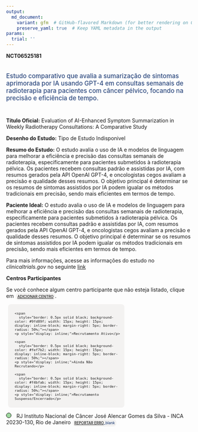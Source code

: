```yaml
---
output: 
  md_document:
    variant: gfm  # GitHub-flavored Markdown (for better rendering on GitHub)
    preserve_yaml: true  # Keep YAML metadata in the output
params:
  trial: ''
---
```


**NCT06525181**

<div style="padding: 5px 5px 5px 0px; font-size: 1.20em; font-weight: 500; color: #2E4A7F; text-align: left; margin-bottom: 20px">

Estudo comparativo que avalia a sumarização de sintomas aprimorada por
IA usando GPT-4 em consultas semanais de radioterapia para pacientes com
câncer pélvico, focando na precisão e eficiência de tempo.

</div>

**Título Oficial:** Evaluation of AI-Enhanced Symptom Summarization in
Weekly Radiotherapy Consultations: A Comparative Study

**Desenho do Estudo:** Tipo de Estudo Indisponivel

**Resumo do Estudo:** O estudo avalia o uso de IA e modelos de linguagem
para melhorar a eficiência e precisão das consultas semanais de
radioterapia, especificamente para pacientes submetidos à radioterapia
pélvica. Os pacientes recebem consultas padrão e assistidas por IA, com
resumos gerados pela API OpenAI GPT-4, e oncologistas cegos avaliam a
precisão e qualidade desses resumos. O objetivo principal é determinar
se os resumos de sintomas assistidos por IA podem igualar os métodos
tradicionais em precisão, sendo mais eficientes em termos de tempo.

**Paciente Ideal:** O estudo avalia o uso de IA e modelos de linguagem
para melhorar a eficiência e precisão das consultas semanais de
radioterapia, especificamente para pacientes submetidos à radioterapia
pélvica. Os pacientes recebem consultas padrão e assistidas por IA, com
resumos gerados pela API OpenAI GPT-4, e oncologistas cegos avaliam a
precisão e qualidade desses resumos. O objetivo principal é determinar
se os resumos de sintomas assistidos por IA podem igualar os métodos
tradicionais em precisão, sendo mais eficientes em termos de tempo.

Para mais informações, acesse as informações do estudo no
*clinicaltrials.gov* no seguinte
[link](https://clinicaltrials.gov/ct2/show/NCT06525181)

**Centros Participantes**

Se você conhece algum centro participante que não esteja listado, clique
em
<span style="color: #2E4A7F; margin-left: 2px; padding: 4px; background-color: #f3f2f1; border-radius: 8px; font-weight: 500; font-size: 0.7em"><a
href="https://flazar.shinyapps.io/formsapp?study_nct_id=NCT06525181&amp;location_id=N%2FA&amp;location_full_name=N%2FA&amp;form_type=Adicionar%20Centro"
target="_blank">ADICIONAR CENTRO</a></span>.

<div style="margin-bottom: 8px; margin-left: 5px; padding: 8px; max-width: 300px; background-color: #f3f2f1; border-radius: 8px; font-size: 0.8em">

<div style="margin-left: 10px;">

    <span 
      style="border: 0.5px solid black; background-color: #9fd89f; width: 15px; height: 15px; display: inline-block; margin-right: 5px; border-radius: 50%;"></span>
    <p style="display: inline;">Recrutamento Ativo</p>

</div>

<div style="margin-left: 10px;">

    <span 
      style="border: 0.5px solid black; background-color: #fef7b2; width: 15px; height: 15px; display: inline-block; margin-right: 5px; border-radius: 50%;"></span>
    <p style="display: inline;">Ainda Não Recrutando</p>

</div>

<div style="margin-left: 10px;">

    <span 
      style="border: 0.5px solid black; background-color: #f4bfab; width: 15px; height: 15px; display: inline-block; margin-right: 5px; border-radius: 50%;"></span>
    <p style="display: inline;">Recrutamento Suspenso/Encerrado</p>

</div>

</div>

<span style="border: 0.5px solid black; display: inline-block; width: 12px; height: 12px; border-radius: 50%; margin-right: 10px; padding-bottom: 0px; background-color: #9fd89f;"></span>
RJ Instituto Nacional de Câncer José Alencar Gomes da Silva - INCA
20230-130, Rio de Janeiro
<span style="color: #2E4A7F; margin-left: 2px; padding: 4px; background-color: #f3f2f1; border-radius: 8px; font-weight: 500; font-size: 0.7em">[REPORTAR
ERRO](https://flazar.shinyapps.io/formsapp?study_nct_id=NCT06525181&location_id=INSTITUTONACIONALDECANCERJOSEALENCARGOMESDASILVAINCARIODEJANEIROBRAZIL&location_full_name=Instituto%20Nacional%20de%20C%C3%A2ncer%20Jos%C3%A9%20Alencar%20Gomes%20da%20Silva%20-%20INCA%2C%2020230-130%2C%20Rio%20de%20Janeiro&form_type=Reportar%20Erro)\_blank</span>
